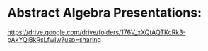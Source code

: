 # Abstract Algebra Presentations:
https://drive.google.com/drive/folders/176V_xXQtAQTKcRk3-pAkYQiBkRsLfwIw?usp=sharing

